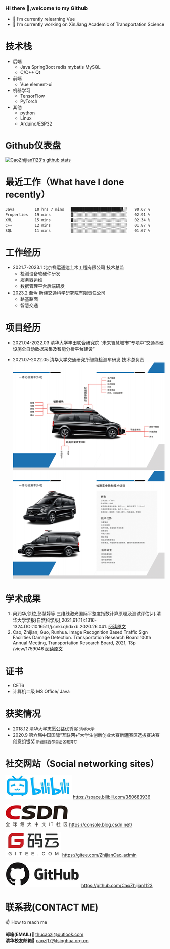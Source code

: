 ### Hi there 👋,welcome to my Github

- 🌱 I’m currently relearning Vue 
- 🔭 I’m currently working on XinJiang Academic of Transportation Science

# 技术栈
* 后端
  * Java SpringBoot  redis mybatis MySQL
  * C/C++ Qt
* 前端
  * Vue element-ui
* 机器学习
  * TensorFlow
  * PyTorch
* 其他
    * python
    * Linux
    * Arduino/ESP32

<!--

这里时注释，Github主页上不会显示

**CaoZhijian1123/CaoZhijian1123** is a ✨ _special_ ✨ repository because its `README.md` (this file) appears on your GitHub profile.

Here are some ideas to get you started:

- 🔭 I’m currently working on ...
- 🌱 I’m currently learning ...
- 👯 I’m looking to collaborate on ...
- 🤔 I’m looking for help with ...
- 💬 Ask me about ...
- 📫 How to reach me: ...
- 😄 Pronouns: ...
- ⚡ Fun fact: ...

github-readme-stats
github-readme-stats 可以在你的 README 中 获取动态生成的 GitHub 统计信息！

要显示上面的那种GitHub 统计卡片，只需要将下面这行代码复制到你的 markdown 文件中，简单如此！ 更改 ?username= 的值为你的 GitHub 用户名。

[![Anurag's github stats](https://github-readme-stats.vercel.app/api?username=anuraghazra)](https://github.com/anuraghazra/github-readme-stats)
1
此外，还可以选择显示的主题模式，在后面调用?theme=THEME_NAME 参数就可以了，内置了很多。如下：

dark, radical, merko, gruvbox, tokyonight, onedark, cobalt, synthwave, highcontrast, dracula

-->

# Github仪表盘

[![CaoZhijian1123's github stats](https://github-readme-stats.vercel.app/api?username=CaoZhijian1123&theme=radical)](https://github-readme-stats.vercel.app/api?username=CaoZhijian1123&theme=radical)

# 最近工作（What have I done recently）



<!--START_SECTION:waka-->

```txt
Java         10 hrs 7 mins   ██████████████████████▓░░   90.67 %
Properties   19 mins         ▓░░░░░░░░░░░░░░░░░░░░░░░░   02.91 %
XML          15 mins         ▓░░░░░░░░░░░░░░░░░░░░░░░░   02.34 %
C++          12 mins         ▒░░░░░░░░░░░░░░░░░░░░░░░░   01.87 %
SQL          11 mins         ▒░░░░░░░░░░░░░░░░░░░░░░░░   01.67 %
```

<!--END_SECTION:waka-->

# 工作经历
* 2021.7-2023.1 北京祥运通达土木工程有限公司 技术总监
  * 检测设备软硬件研发
  * 服务器运维
  * 数据管理平台后端研发
* 2023.2 至今 新疆交通科学研究院有限责任公司
  * 路基路面
  * 智慧交通 

# 项目经历
* 2021.04-2022.03  清华大学丰田联合研究院  “未来智慧城市”专项中“交通基础设施全自动数据采集及智能分析平台建设”



* 2021.07-2022.05  清华大学交通研究所智能检测车研发 技术总负责
![car1](README.assets/car1.png)
![car2](README.assets/car2.png)

# 学术成果
1. 呙润华,徐粒,彭慧婷等.三维线激光国际平整度指数计算原理及测试评估[J].清华大学学报(自然科学版),2021,61(11):1316-1324.DOI:10.16511/j.cnki.qhdxxb.2020.26.041. 
[阅读原文](paper/CalculationPrincipleAndTestEvaluationOfIRIof3DlineLaser.pdf)
2. Cao, Zhijian; Guo, Runhua. Image Recognition Based Traffic Sign Facilities Damage Detection. Transportation Research Board 100th Annual Meeting, Transportation Research Board, 2021, 13p
/view/1759046 [阅读原文](paper/ImageRecognitionBasedTrafficSignFacilitiesDamageDetection.pdf)

# 证书
* CET6
* 计算机二级 MS Office/ Java

# 获奖情况
* 2018.12 清华大学志愿公益优秀奖 `清华大学`
* 2020.9 第六届中国国际“互联网+”大学生创新创业大赛新疆赛区选拔赛决赛 创意组银奖 `新疆维吾尔自治区教育厅`

# 社交网站（Social networking sites）



![bilibili](README.assets/bilibili.png)     https://space.bilibili.com/350683936



![CSDN](README.assets/csdn.png)     https://console.blog.csdn.net/



![gitee.com](README.assets/gitee.png)     https://gitee.com/ZhijianCao_admin



![GitHub](README.assets/GitHub.png)     https://github.com/CaoZhijian1123



# 联系我(CONTACT ME)

📫 How to reach me

**邮箱(EMAIL)**:email:  thucaozj@outlook.com  <br/>
**清华校友邮箱**:email:  caozj17@tsinghua.org.cn